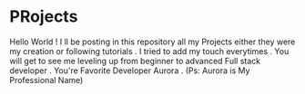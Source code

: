 # PRojects
Hello World !
I ll be posting in this repository all my Projects either they were my creation or following tutorials .
I tried to add my touch everytimes .
You will get to see me leveling up from beginner to advanced Full stack developer .
You're Favorite Developer Aurora .
(Ps: Aurora is My Professional Name)
